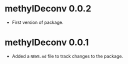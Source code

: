
# methylDeconv 0.0.2

* First version of package.

# methylDeconv 0.0.1

* Added a `NEWS.md` file to track changes to the package.
